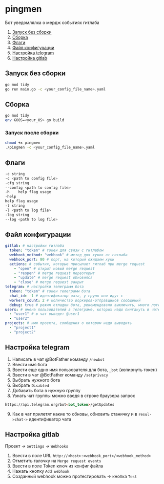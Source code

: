 # pingmen
Бот уведомлялка о мердж событиях гитлаба


1. [Запуск без сборки](#run)
2. [Сборка](#build)
3. [Флаги](#flags)
4. [Файл конфигурации](#cfgfile)
5. [Настройка telegram](#cfgtelegram)
6. [Настройка gitlab](#cfggitlab)

## Запуск без сборки <a name="run"></a>
```zsh
go mod tidy
go run main.go -c <your_config_file_name>.yaml
```

## Сборка <a name="build"></a>
```zsh
go mod tidy
env GOOS=<your_OS> go build 
```

### Запуск после сборки
```zsh
chmod +x pingmen
./pingmen -c <your_config_file_name>.yaml
```

## Флаги <a name="flags"></a>
```zsh
-c string
-c <path to сonfig file>
-cfg string
--config <path to сonfig file>
-h    help flag usage
-help
help flag usage
-l string
-l <path to log file>
-log string
--log <path to log file>
```

## Файл конфигурации <a name="cfgfile"></a>
```yaml
gitlab: # настройки гитлаба
  token: "token" # токен для связи с гитлабом
  webhook_method: "webhook" # метод для хуков от гитлаба
  webhook_port: 80 # порт, на который ожидаем хуки
  actions: # события, которые присылает гитлаб при merge request
    - "open" # открыт новый merge request
    - "reopen" # merge request переоткрыт
    - "update" # merge request обновился
    - "close" # merge request закрыт
telegram: # настройки телеграмм бота
  token: "token" # токен телеграмм бота
  chat_id: -1 # идентификатор чата, у групп они идут с -
  workers_count: 2 # количество воркеров-отправщиков сообщений
  debug: true # режим отладки бота, рекомендовано выключить, много логов
users: # имена пользователей в телеграме, которых надо пингануть в чате, пишутся без @
  - "user1" # в чат выведет @user1
  - "user2"
projects: # имя проекта, сообщения о котором надо выводить
  - "project1"
  - "project2"
```

## Настройка telegram <a name="cfgtelegram"></a>
1. Написать в чат @BotFather команду ```/newbot```
2. Ввести имя бота
3. Ввести еще одно имя пользователя для бота, ```_bot``` (копирнуть токен)
4. Ввести в чат @BotFather команду ```/setprivacy```
5. Выбрать нужного бота
6. Выбрать ```Disabled```
7. Добавить бота в нужную группу
8. Узнать чат группы можно введя в строке браузера запрос
```html
https://api.telegram.org/bot<bot_token>/getUpdates
```
9. Как в чат прилетят какие то обновы, обновить станичку и в ```resul->chat->``` идентификатор чата

## Настройка gitlab <a name="cfggitlab"></a>
Проект -> ```Settings``` -> ```Webhooks```
1. Ввести в поле URL ```http://<host>:<webhook_port>/<webhook_method>```
2. Отметить галочку на ```Merge request events```
3. Ввести в поле Token ключ из конфиг файла 
4. Нажать кнопку ```Add webhook```
5. Созданный webhook можно протестировать -> кнопка ```Test```